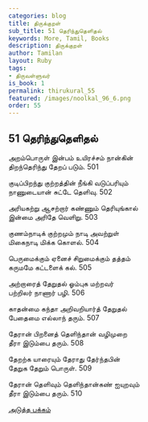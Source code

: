 ```yaml
---
categories: blog
title: திருக்குறள்
sub_title: 51 தெரிந்துதெளிதல்
keywords: More, Tamil, Books
description: திருக்குறள்
author: Tamilan
layout: Ruby
tags:
- திருவள்ளுவர்
is_book: 1
permalink: thirukural_55
featured: /images/noolkal_96_6.png
order: 55
---
```

## 51 தெரிந்துதெளிதல்

அறம்பொருள் இன்பம் உயிரச்சம் நான்கின்  
திறந்தெரிந்து தேறப் படும். 501

குடிப்பிறந்து குற்றத்தின் நீங்கி வடுப்பரியும்  
நாணுடையான் சுட்டே தெளிவு. 502

அரியகற்று ஆசற்றார் கண்ணும் தெரியுங்கால்  
இன்மை அரிதே வெளிறு. 503

குணம்நாடிக் குற்றமும் நாடி அவற்றுள்  
மிகைநாடி மிக்க கொளல். 504

பெருமைக்கும் ஏனைச் சிறுமைக்கும் தத்தம்  
கருமமே கட்டளைக் கல். 505

அற்றாரைத் தேறுதல் ஓம்புக மற்றவர்  
பற்றிலர் நாணார் பழி. 506

காதன்மை கந்தா அறிவறியார்த் தேறுதல்  
பேதைமை எல்லாந் தரும். 507

தேரான் பிறனைத் தெளிந்தான் வழிமுறை  
தீரா இடும்பை தரும். 508

தேறற்க யாரையும் தேராது தேர்ந்தபின்  
தேறுக தேறும் பொருள். 509

தேரான் தெளிவும் தெளிந்தான்கண் ஐயுறவும்  
தீரா இடும்பை தரும். 510

[அடுத்த பக்கம்](thirukural_56)
